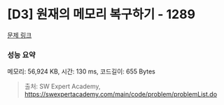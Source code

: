 # [D3] 원재의 메모리 복구하기 - 1289 

[문제 링크](https://swexpertacademy.com/main/code/problem/problemDetail.do?contestProbId=AV19AcoKI9sCFAZN) 

### 성능 요약

메모리: 56,924 KB, 시간: 130 ms, 코드길이: 655 Bytes



> 출처: SW Expert Academy, https://swexpertacademy.com/main/code/problem/problemList.do